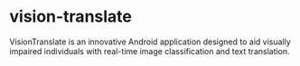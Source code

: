 # vision-translate
VisionTranslate is an innovative Android application designed to aid visually impaired individuals with real-time image classification and text translation.
